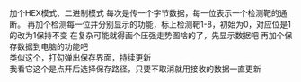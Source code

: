 加个HEX模式、二进制模式
每次是传一个字节数据，每一位表示一个检测靶的通断。
再加个检测每一位并分别显示的功能，标上检测靶1-8，初始为0，对应位是1的改为1保持不变
在复杂可能就得画个压强走势图啥的了，先显示数据吧
再加个保存数据到电脑的功能吧    
类似这个，打勾弹出保存界面，持续更新  
我看它这个是点开后选择保存路径，只要不取消就用接收的数据一直更新
